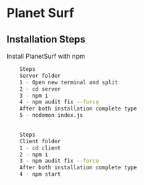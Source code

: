 
# Planet Surf

## Installation Steps

Install PlanetSurf with npm

```bash
    Steps
    Server folder
    1 - Open new terminal and split
    2 - cd server
    3 - npm i
    4 - npm audit fix --force
    After both installation complete type
    5 - nodemon index.js 
   
```
```bash
    Steps
    Client folder
    1 - cd client
    2 - npm i
    3 - npm audit fix --force
    After both installation complete type
    4 - npm start
```
    